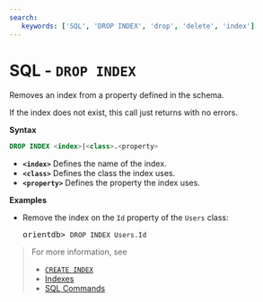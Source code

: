 ```yaml
---
search:
   keywords: ['SQL', 'DROP INDEX', 'drop', 'delete', 'index']
---
```


# SQL - `DROP INDEX`

Removes an index from a property defined in the schema.

If the index does not exist, this call just returns with no errors.

**Syntax**

```sql
DROP INDEX <index>|<class>.<property>
```

- **`<index>`** Defines the name of the index.
- **`<class>`** Defines the class the index uses.
- **`<property>`** Defines the property the index uses.

**Examples**

- Remove the index on the `Id` property of the `Users` class:

  <pre>
  orientdb> <code class="lang-sql userinput">DROP INDEX Users.Id</code>
  </pre>


>For more information, see
>- [`CREATE INDEX`](SQL-Create-Index.md)
>- [Indexes](../Indexes.md)
>- [SQL Commands](SQL.md)
